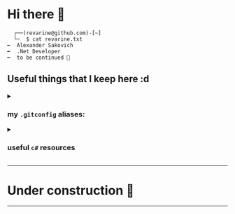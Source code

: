 # Hi there 👋
``` console
  ┌──(revarine@github.com)-[~]
  └─  $ cat revarine.txt
╾  Alexander Sakovich
╾  .Net Developer
╾  to be continued 🤙
```
## Useful things that I keep here :d

<!-- ============ 1 ============ -->

<details>
<summary> <h3> my <code>.gitconfig</code> aliases: </h3></summary>
  
``` .gitconfig

[alias]
s = status --short
st = status
co = checkout
cod = checkout .
aa = add -A
pr = pull --rebase
br = branch -a
l = log --oneline --graph --decorate
graph = log --graph --abbrev-commit --decorate --all --format=format:'%C(bold blue)%h%C(reset) - %C(bold cyan)%aD%C(dim white) - %an%C(reset) %C(bold green)(%ar)%C(reset)%C(bold yellow)%d%C(reset)%n %C(white)%s%C(reset)'

```

</details>
<!-- ============ 2 ============ -->
<details>
  <summary> <h3>useful <code>c#</code> resources</h3></summary>

  - [coreclr Book of the Runtime](https://github.com/dotnet/coreclr/tree/master/Documentation/botr)
  - [sidristij/dotnetbook](https://github.com/sidristij/dotnetbook/blob/master/book/ru/readme.md)
  - [C# at Google Style Guide](https://google.github.io/styleguide/csharp-style.html)
    
</details>

<!-- ============ 3 ============ -->
---
# Under construction 🚧
---

